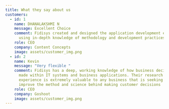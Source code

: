 ```yaml
---
title: What they say about us
customers:
  - id: 1
    name: DHANALAKSHMI N
    message: Excellent Choice
    comment: Fidisys created and designed the application development environment
      using in-depth knowledge of methodology and development practices.
    role: CEO
    company: Content Concepts
    image: assets/customer_img.png
  - id: 2
    name: Kevin
    message: "Very flexible "
    comment: Fidisys has a deep, working knowledge of how business decisions are
      made within IT systems and business applications. Their research and his
      experience is extremely valuable to any business that is seeking to
      improve the method and science behind making customer decisions
    role: CEO
    company: Goshoot
    image: assets/customer_img.png
---
```

